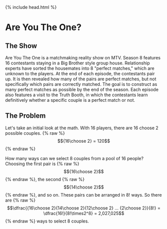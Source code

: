 {% include head.html %}

# Are You The One?

## The Show
Are You The One is a matchmaking reality show on MTV. Season 8 features 16 contestants staying in a Big Brother style group house. Relationship experts have sorted the housemates into 8 "perfect matches," which are unknown to the players. At the end of each episode, the contestants pair up. It is then revealed how many of the pairs are perfect matches, but not specifically which pairs are correctly matched. The goal is to construct as many perfect matches as possible by the end of the season. Each episode also features a visit to the Truth Booth, in which the contestants learn definitively whether a specific couple is a perfect match or not.

## The Problem
Let's take an initial look at the math. With 16 players, there are 16 choose 2 possible couples.
{% raw %}
  $${16\choose 2} = 120$$
{% endraw %}

How many ways can we select 8 couples from a pool of 16 people? Choosing the first pair is {% raw %}$${16\choose 2}$${% endraw %}, the second {% raw %}$${14\choose 2}$${% endraw %}, and so on. These pairs can be arranged in 8! ways. So there are
{% raw %}
  $$\dfrac{{16\choose 2}{14\choose 2}{12\choose 2} ... {2\choose 2}}{8!} = \dfrac{16!}{8!\times2^8} = 2,027,025$$
{% endraw %}
ways to select 8 couples.
